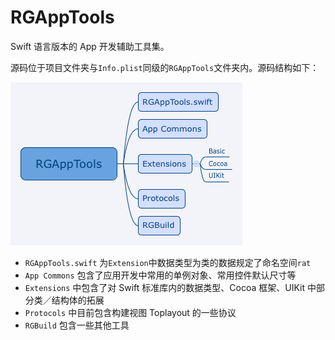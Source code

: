 # RGAppTools

Swift 语言版本的 App 开发辅助工具集。

源码位于项目文件夹与`Info.plist`同级的`RGAppTools`文件夹内。源码结构如下：

![Structure_of_RGAppTools](https://github.com/rain2540/RGAppTools/blob/master/RGAppTools.png)

* `RGAppTools.swift` 为`Extension`中数据类型为类的数据规定了命名空间`rat`
* `App Commons` 包含了应用开发中常用的单例对象、常用控件默认尺寸等
* `Extensions` 中包含了对 Swift 标准库内的数据类型、Cocoa 框架、UIKit 中部分类／结构体的拓展
* `Protocols` 中目前包含构建视图 Toplayout 的一些协议
* `RGBuild` 包含一些其他工具
